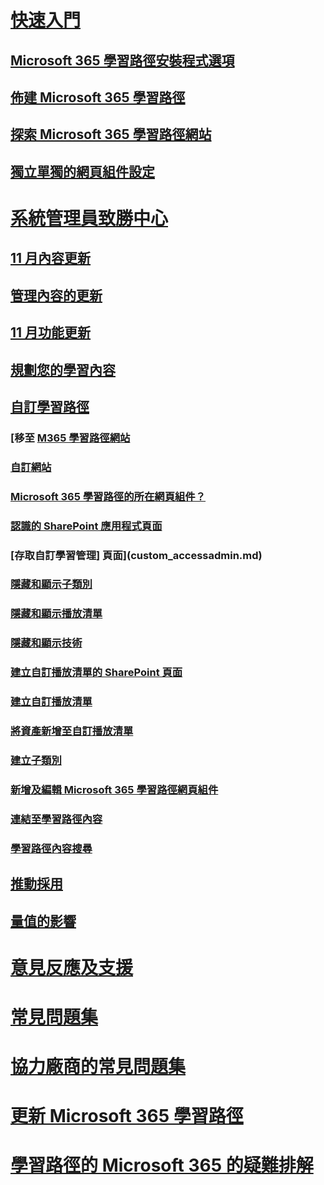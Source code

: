# [快速入門](index.md)
## [Microsoft 365 學習路徑安裝程式選項](custom_setupoptions.md)
## [佈建 Microsoft 365 學習路徑](custom_provision.md)
## [探索 Microsoft 365 學習路徑網站](custom_exploresite.md)
## [獨立單獨的網頁組件設定](custom_manualsetup.md)
# [系統管理員致勝中心](custom_successcenter.md)
## [11 月內容更新](custom_contentupdates.md)
## [管理內容的更新](custom_managecontentupdates.md)
## [11 月功能更新](custom_featureupdates.md)
## [規劃您的學習內容](custom_plancontent.md)
## [自訂學習路徑](custom_overview.md)
### [移至 [M365 學習路徑網站](custom_goto.md)
### [自訂網站](custom_edithelp.md)
### [Microsoft 365 學習路徑的所在網頁組件？](custom_whereiswebpart.md)
### [認識的 SharePoint 應用程式頁面](custom_apppages.md)
### [存取自訂學習管理] 頁面](custom_accessadmin.md)
### [隱藏和顯示子類別](custom_hideshowsub.md)
### [隱藏和顯示播放清單](custom_hideshowplaylists.md)
### [隱藏和顯示技術](custom_hideshowtech.md)
### [建立自訂播放清單的 SharePoint 頁面](custom_createnewpage.md)
### [建立自訂播放清單](custom_createnewplaylist.md)
### [將資產新增至自訂播放清單](custom_addassets.md)
### [建立子類別](custom_createnewcat.md)
### [新增及編輯 Microsoft 365 學習路徑網頁組件](custom_addwebpart.md)
### [連結至學習路徑內容](custom_linking.md)
### [學習路徑內容搜尋](custom_search.md)
## [推動採用](driveadoption.md)
## [量值的影響](custom_measureimpact.md)
# [意見反應及支援](feedback.md)
# [常見問題集](faq.md)
# [協力廠商的常見問題集](custom_partner.md)
# [更新 Microsoft 365 學習路徑](custom_update.md)
# [學習路徑的 Microsoft 365 的疑難排解](custom_troubleshooting.md) 